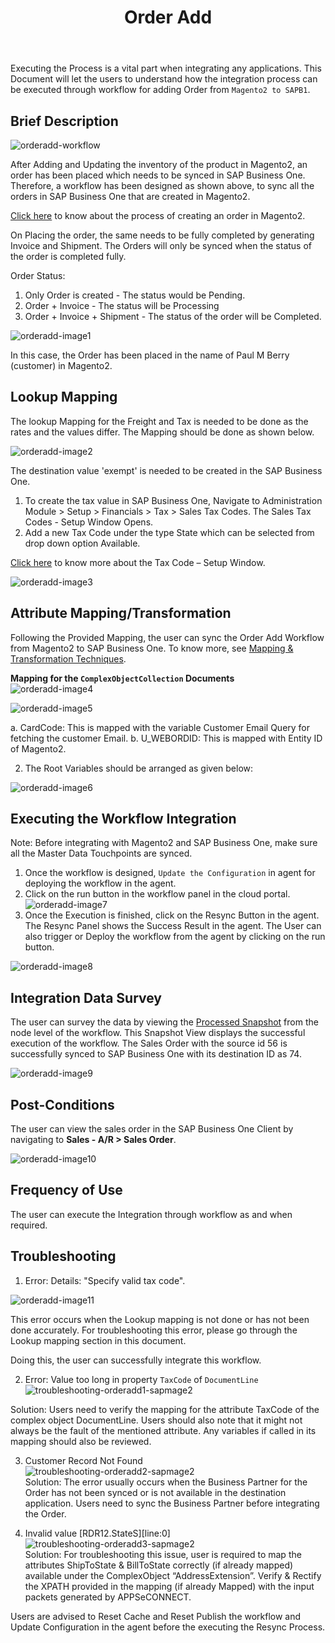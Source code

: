 ﻿---
title: "Order Add"
toc: true
tag: developers
category: "Integration"
menus: 
    sapbmagentointegration:
        icon: fa fa-wpexplorer  
        weight: 5           
        title: "Order Add"
        identifier: sapbmage2integration
---

Executing the Process is a vital part when integrating any applications. This Document will let the users to understand how the integration process can be executed through workflow for 
adding Order from `Magento2 to SAPB1`.

## Brief Description

![orderadd-workflow](/staticfiles/integration/media/orderadd-workflow.png)

After Adding and Updating the inventory of the product in Magento2, an order has been placed which needs to be 
synced in SAP Business One. Therefore, a workflow has been designed as shown above, to sync all the orders in SAP Business One 
that are created in Magento2.

[Click here](https://docs.magento.com/m2/ce/user_guide/customers/customer-account-create-order.html) to know about the process of 
creating an order in Magento2. 

On Placing the order, the same needs to be fully completed by generating Invoice and Shipment. 
The Orders will only be synced when the status of the order is completed fully.

Order Status:
1. Only Order is created - The status would be Pending.
2. Order + Invoice - The status will be Processing
3. Order + Invoice + Shipment - The status of the order will be Completed.

![orderadd-image1](/staticfiles/integration/media/orderadd-image1.png)

In this case, the Order has been placed in the name of Paul M Berry (customer) in Magento2.

## Lookup Mapping

The lookup Mapping for the Freight and Tax is needed to be done as the rates and the values differ. 
The Mapping should be done as shown below.
   
![orderadd-image2](/staticfiles/integration/media/orderadd-image2.png)

The destination value 'exempt' is needed to be created in the SAP Business One. 
1. To create the tax value in SAP Business One, Navigate to Administration Module > Setup > Financials > Tax > Sales Tax Codes. The Sales Tax Codes - Setup Window Opens.
2. Add a new Tax Code under the type State which can be selected from drop down option Available.

[Click here](https://help.sap.com/viewer/fe9004e23275471b868395b412ad5f80/9.3/en-US/b7acf39cb4e947cfa5632ecdcd1e14c9.html) to know more about the Tax Code – Setup Window. 

![orderadd-image3](/staticfiles/integration/media/orderadd-image3.png)

## Attribute Mapping/Transformation

Following the Provided Mapping, the user can sync the Order Add Workflow from Magento2 to SAP Business One. 
To know more, see  [Mapping & Transformation Techniques](/transformation/advance-mapping-through-custom-renderer/).

**Mapping for the `ComplexObjectCollection` Documents**  
![orderadd-image4](/staticfiles/integration/media/orderadd-image4.png)  

       
![orderadd-image5](/staticfiles/integration/media/orderadd-image5.png)  

a.	CardCode: This is mapped with the variable Customer Email Query for fetching the customer Email.
b.	U_WEBORDID: This is mapped with Entity ID of Magento2. 

2.	The Root Variables should be arranged as given below:

![orderadd-image6](/staticfiles/integration/media/orderadd-image6.png)

## Executing the Workflow Integration

Note: Before integrating with Magento2 and SAP Business One, make sure all the Master Data Touchpoints are synced.

1.	Once the workflow is designed, `Update the Configuration` in agent for deploying the workflow in the agent.
2.	Click on the run button in the workflow panel in the cloud portal.  
![orderadd-image7](/staticfiles/integration/media/orderadd-image7.png)
3.	Once the Execution is finished, click on the Resync Button in the agent. The Resync Panel shows the 
    Success Result in the agent. The User can also trigger or Deploy the workflow from the agent by 
    clicking on the run button.   

![orderadd-image8](/staticfiles/integration/media/orderadd-image8.png) 

## Integration Data Survey

The user can survey the data by viewing the [Processed Snapshot](/workflow/list-of-snapshot/) from the node level of the workflow.
This Snapshot View displays the successful execution of the workflow. The Sales Order with the source id
56 is successfully synced to SAP Business One with its destination ID as 74.

![orderadd-image9](/staticfiles/integration/media/orderadd-image9.png)

## Post-Conditions

The user can view the sales order in the SAP Business One Client by navigating to **Sales - A/R > Sales Order**.

![orderadd-image10](/staticfiles/integration/media/orderadd-image10.png)  



## Frequency of Use
The user can execute the Integration through workflow as and when required. 

## Troubleshooting

1.	Error: Details: "Specify valid tax code".

![orderadd-image11](/staticfiles/integration/media/orderadd-image11.png)

This error occurs when the Lookup mapping is not done or has not been done accurately. For troubleshooting this error, 
please go through the Lookup mapping section in this document.

Doing this, the user can successfully integrate this workflow. 

2.	Error: Value too long in property `TaxCode` of `DocumentLine`
 ![troubleshooting-orderadd1-sapmage2](/staticfiles/integration/media/troubleshooting-orderadd1-sapmage2.png)

Solution: Users need to verify the mapping for the attribute TaxCode of the complex object DocumentLine. 
Users should also note that it might not always be the fault of the mentioned attribute. Any variables if called in its mapping should also be reviewed.  

3.	Customer Record Not Found  
![troubleshooting-orderadd2-sapmage2](/staticfiles/integration/media/troubleshooting-orderadd2-sapmage2.png)   
Solution: The error usually occurs when the Business Partner for the Order has not been synced or is not available in the
destination application. Users need to sync the Business Partner before integrating the Order.  

4. Invalid value [RDR12.StateS][line:0]
![troubleshooting-orderadd3-sapmage2](/staticfiles/integration/media/troubleshooting-orderadd3-sapmage2.png)   
Solution: For troubleshooting this issue, user is required to map the attributes ShipToState & BillToState correctly 
(if already mapped) available under the ComplexObject “AddressExtension”. Verify & Rectify the XPATH provided 
in the mapping (if already Mapped) with the input packets generated by APPSeCONNECT. 

Users are advised to Reset Cache and Reset Publish the workflow and Update Configuration in the agent before the 
executing the Resync Process.
